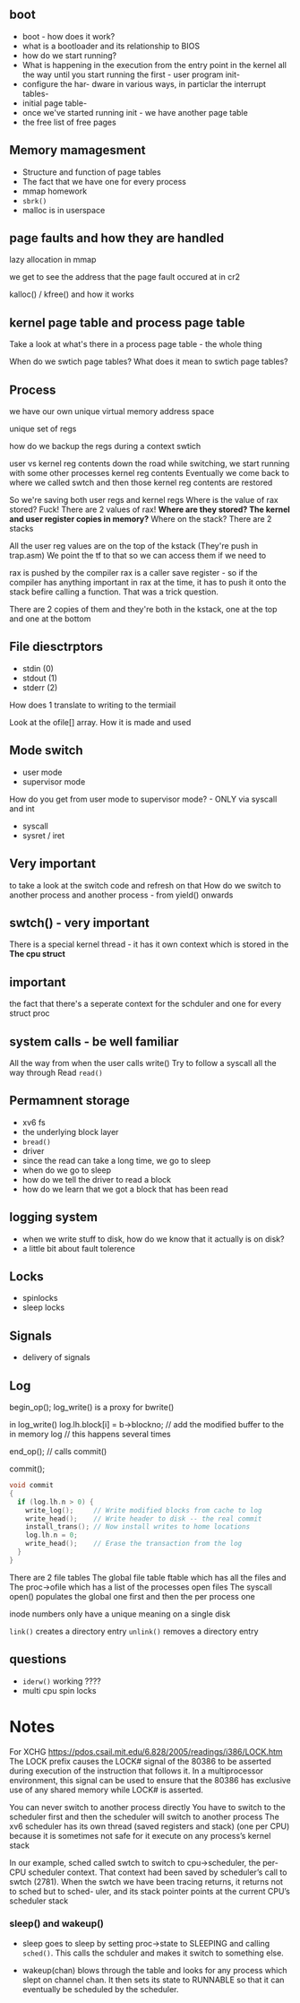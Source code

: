 ## boot
- boot - how does it work?
- what is a bootloader and its relationship to BIOS
- how do we start running?
- What is happening in the execution from the entry point in the kernel all the way until you start running the first - user program init- 
- configure the har- dware in various ways, in particlar the interrupt tables- 
- initial page table- 
- once we've started running init -  we have another page table
- the free list of free pages

## Memory mamagesment
- Structure and function of page tables
- The fact that we have one for every process
- mmap homework
- `sbrk()`
- malloc is in userspace

## page faults and how they are handled
lazy allocation in mmap

we get to see the address that the page fault occured at in cr2

kalloc() / kfree() and how it works

## kernel page table and process page table

Take a look at what's there in a process page table - the whole thing

When do we swtich page tables? What does it mean to swtich page tables?


## Process 
we have our own unique virtual memory address space

unique set of regs

how do we backup the regs during a context swtich

user vs kernel reg contents 
down the road while switching, we start running with some other processes kernel reg contents
Eventually we come back to where we called swtch and then those kernel reg contents are restored

So we're saving both user regs and kernel regs
Where is the value of rax stored?
Fuck! There are 2 values of rax!
**Where are they stored? The kernel and user register copies in memory?**
Where on the stack? There are 2 stacks

All the user reg values are on the top of the kstack (They're push in trap.asm)
We point the tf to that so we can access them if we need to

rax is pushed by the compiler
rax is a caller save register - so if the compiler has anything important in rax at the time, it has to push it onto the stack befire calling a function. That was a trick question.

There are 2 copies of them and they're both in the kstack, one at the top and one at the bottom


## File diesctrptors
- stdin (0)
- stdout (1)
- stderr (2)

How does 1 translate to writing to the termiail

Look at the ofile[] array. How it is made and used

## Mode switch
- user mode
- supervisor mode

How do you get from user mode to supervisor mode? - ONLY via syscall and int
- syscall
- sysret /  iret

## Very important
to take a look at the switch code and refresh on that
How do we switch to another process and another process -  from yield() onwards

## swtch() - very important

There is a special kernel thread - it has it own context which is stored in the **The cpu struct**

## important
the fact that there's a seperate context for the schduler and one for every struct proc

## system calls - be well familiar
All the way from when the user calls write()
Try to follow a syscall all the way through
Read `read()`

## Permamnent storage
- xv6 fs
- the underlying block layer
- `bread()`
- driver
- since the read can take a long time, we go to sleep
- when do we go to sleep
- how do we tell the driver to read a block
- how do we learn that we got a block that has been read

## logging system
- when we write stuff to disk, how do we know that it actually is on disk?
- a little bit about fault tolerence

## Locks
- spinlocks
- sleep locks

## Signals
- delivery of signals


## Log 
begin_op();
log_write() is a proxy for bwrite()

in log_write()
log.lh.block[i] = b->blockno; // add the modified buffer to the in memory log
// this happens several times

end_op(); // calls commit()


commit();
```c
void commit
{
  if (log.lh.n > 0) {
    write_log();     // Write modified blocks from cache to log
    write_head();    // Write header to disk -- the real commit
    install_trans(); // Now install writes to home locations
    log.lh.n = 0;
    write_head();    // Erase the transaction from the log
  }
}
```

There are 2 file tables
The global file table ftable which has all the files and
The proc->ofile which has a list of the processes open files
The syscall open() populates the global one first and then the per process one


inode  numbers  only  have  a  unique  meaning  on  a  single  disk


`link()` creates a directory entry
`unlink()` removes a directory entry

## questions
- `iderw()` working ???? 
- multi cpu spin locks

# Notes

For XCHG
https://pdos.csail.mit.edu/6.828/2005/readings/i386/LOCK.htm
The LOCK prefix causes the LOCK# signal of the 80386 to be asserted during execution of the instruction that follows it. In a multiprocessor environment, this signal can be used to ensure that the 80386 has exclusive use of any shared memory while LOCK# is asserted.

You can never switch to another process directly
You have to switch to the scheduler first and then the scheduler will switch to another process
The xv6 scheduler has its own thread (saved registers and stack) (one per CPU) because it is sometimes not
safe for it execute on any process’s kernel stack


In  our  example, sched called swtch to  switch  to cpu->scheduler,  the  per-CPU
scheduler  context. That  context  had  been  saved  by scheduler’s  call  to swtch (2781).
When  the swtch we  have  been  tracing  returns,  it  returns  not  to sched but  to sched-
uler,  and  its  stack  pointer  points  at  the  current  CPU’s  scheduler  stack

### sleep() and wakeup()
- sleep goes to sleep by setting proc->state to SLEEPING and calling `sched()`. This calls the schduler and makes it switch to something else.

- wakeup(chan) blows through the table and looks for any process which slept on channel chan. It then sets its state to RUNNABLE so that it can eventually be scheduled by the scheduler.


